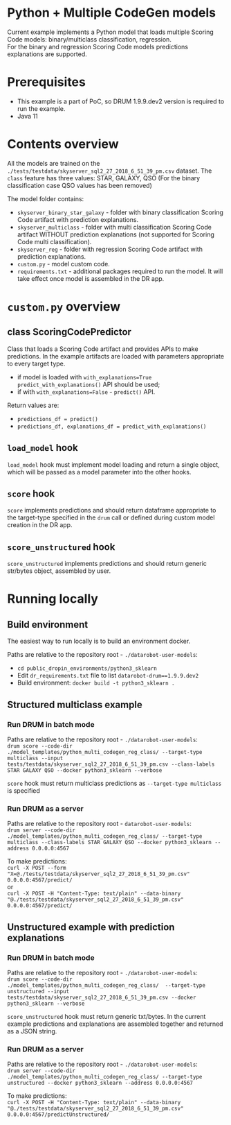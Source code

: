 # Python + Multiple CodeGen models

Current example implements a Python model that loads multiple Scoring Code models: binary/multiclass classification,
regression.   
For the binary and regression Scoring Code models predictions explanations are supported.

# Prerequisites
- This example is a part of PoC, so DRUM 1.9.9.dev2 version is required to run the example.
- Java 11



# Contents overview
All the models are trained on the `./tests/testdata/skyserver_sql2_27_2018_6_51_39_pm.csv` dataset.
The `class` feature has three values: STAR, GALAXY, QSO (For the binary classification case QSO values has been removed)

The model folder contains:
- `skyserver_binary_star_galaxy` - folder with binary classification Scoring Code artifact with prediction explanations.
- `skyserver_multiclass` - folder with multi classification Scoring Code artifact WITHOUT prediction explanations (not supported for Scoring Code multi classification).
- `skyserver_reg` - folder with regression Scoring Code artifact with prediction explanations.
- `custom.py` - model custom code.
- `requirements.txt` - additional packages required to run the model. It will take effect once model is assembled in the DR app.

# `custom.py` overview
## class ScoringCodePredictor
Class that loads a Scoring Code artifact and provides APIs to make predictions. 
In the example artifacts are loaded with parameters appropriate to every target type.

- if model is loaded with `with_explanations=True` `predict_with_explanations()` API should be used;
- if with `with_explanations=False` - `predict()` API.

Return values are:
- ```predictions_df = predict()```
- ```predictions_df, explanations_df = predict_with_explanations()```

## `load_model` hook
`load_model` hook must implement model loading and return a single object, which will be passed as a model parameter into the other hooks.

## `score` hook
`score` implements predictions and should return dataframe appropriate to the target-type specified in the `drum` call or defined 
during custom model creation in the DR app.

## `score_unstructured` hook
`score_unstructured` implements predictions and should return generic str/bytes object, assembled by user.


# Running locally
## Build environment
The easiest way to run locally is to build an environment docker.

Paths are relative to the repository root - `./datarobot-user-models`:    
- `cd public_dropin_environments/python3_sklearn`
- Edit `dr_requirements.txt` file to list `datarobot-drum==1.9.9.dev2`
- Build environment: `docker build -t python3_sklearn .`

## Structured multiclass example
### Run DRUM in batch mode
Paths are relative to the repository root - `./datarobot-user-models`:  
`drum score --code-dir ./model_templates/python_multi_codegen_reg_class/ --target-type multiclass --input tests/testdata/skyserver_sql2_27_2018_6_51_39_pm.csv --class-labels STAR GALAXY QSO --docker python3_sklearn --verbose`

`score` hook must return multiclass predictions as `--target-type multiclass` is specified

### Run DRUM as a server
Paths are relative to the repository root - `datarobot-user-models`:  
`drum server --code-dir ./model_templates/python_multi_codegen_reg_class/ --target-type multiclass --class-labels STAR GALAXY QSO --docker python3_sklearn --address 0.0.0.0:4567`  

To make predictions:  
`curl -X POST --form "X=@./tests/testdata/skyserver_sql2_27_2018_6_51_39_pm.csv" 0.0.0.0:4567/predict/`  
or  
`curl -X POST -H "Content-Type: text/plain" --data-binary "@./tests/testdata/skyserver_sql2_27_2018_6_51_39_pm.csv" 0.0.0.0:4567/predict/`


## Unstructured example with prediction explanations
### Run DRUM in batch mode
Paths are relative to the repository root - `./datarobot-user-models`:  
`drum score --code-dir ./model_templates/python_multi_codegen_reg_class/  --target-type unstructured --input tests/testdata/skyserver_sql2_27_2018_6_51_39_pm.csv --docker python3_sklearn --verbose`

`score_unstructured` hook must return generic txt/bytes.
In the current example predictions and explanations are assembled together and returned as a JSON string.

### Run DRUM as a server
Paths are relative to the repository root - `./datarobot-user-models`:  
`drum server --code-dir ./model_templates/python_multi_codegen_reg_class/ --target-type unstructured --docker python3_sklearn --address 0.0.0.0:4567`  

To make predictions:  
`curl -X POST -H "Content-Type: text/plain" --data-binary "@./tests/testdata/skyserver_sql2_27_2018_6_51_39_pm.csv" 0.0.0.0:4567/predictUnstructured/`
